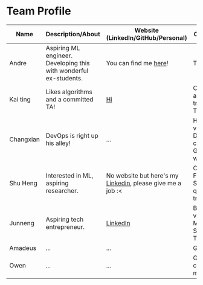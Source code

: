 # Team Profile

| Name      | Description/About                                                 | Website (LinkedIn/GitHub/Personal)                                                                   | Contributions                                               |
|-----------|-------------------------------------------------------------------|------------------------------------------------------------------------------------------------------|-------------------------------------------------------------|
| Andre     | Aspiring ML engineer. Developing this with wonderful ex-students. | You can find me [here](https://4ndrelim.github.io)!                                                  | Team lead                                                   |
| Kai ting  | Likes algorithms and a committed TA!                              | [Hi](https://www.linkedin.com/in/kai-ting-ho-425181268/)                                             | Cool sorting and obscure trees! B-Trees, ORS..              |
| Changxian | DevOps is right up his alley!                                     | ...                                                                                                  | Hashing variants! BTS DevOps - configure Gradle & workflows |
| Shu Heng  | Interested in ML, aspiring researcher.                            | No website but here's my [Linkedin](https://www.linkedin.com/in/yeoshuheng), please give me a job :< | CS Fundamentals! Stacks and queues! RB-tree.                |
| Junneng   | Aspiring tech entrepreneur.                                       | [LinkedIn](https://www.linkedin.com/in/soo-jun-neng/)                                                | Binary Search variants, Minimum Spanning Trees!             |
| Amadeus   | ...                                                               | ...                                                                                                  | Graphs!                                                     |
| Owen      | ...                                                               | ...                                                                                                  | Graphs and confusing mazes                                  |
